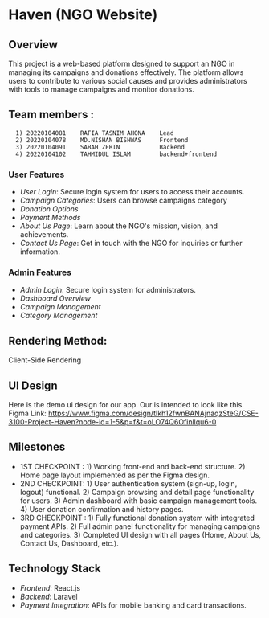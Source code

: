 # Haven (NGO Website)

## Overview
This project is a web-based platform designed to support an NGO in managing its campaigns and donations effectively. The platform allows users to contribute to various social causes and provides administrators with tools to manage campaigns and monitor donations.

## Team members :
      1) 20220104081    RAFIA TASNIM AHONA    Lead
      2) 20220104078    MD.NISHAN BISHWAS     Frontend
      3) 20220104091    SABAH ZERIN           Backend
      4) 20220104102    TAHMIDUL ISLAM        backend+frontend

### User Features
- *User Login*: Secure login system for users to access their accounts.
- *Campaign Categories*: Users can browse campaigns category
- *Donation Options*
- *Payment Methods*
- *About Us Page*: Learn about the NGO's mission, vision, and achievements.
- *Contact Us Page*: Get in touch with the NGO for inquiries or further information.

### Admin Features
- *Admin Login*: Secure login system for administrators.
- *Dashboard Overview*
- *Campaign Management*
- *Category Management*

## Rendering Method:
Client-Side Rendering  

## UI Design
Here is the demo ui design for our app. Our is intended to look like this.
Figma Link: https://www.figma.com/design/tIkh12fwnBANAjnaqzSteG/CSE-3100-Project-Haven?node-id=1-5&p=f&t=oLO74Q6Ofinllqu6-0

## Milestones
* 1ST CHECKPOINT :
         1) Working front-end and back-end structure.
         2) Home page layout implemented as per the Figma design.
* 2ND CHECKPOINT:
         1) User authentication system (sign-up, login, logout) functional.
         2) Campaign browsing and detail page functionality for users.
         3) Admin dashboard with basic campaign management tools.
         4) User donation confirmation and history pages.
* 3RD CHECKPOINT :
        1) Fully functional donation system with integrated payment APIs.
        2) Full admin panel functionality for managing campaigns and categories.
        3) Completed UI design with all pages (Home, About Us, Contact Us, Dashboard, etc.).

## Technology Stack
- *Frontend*: React.js
- *Backend*: Laravel
- *Payment Integration*: APIs for mobile banking and card transactions.
